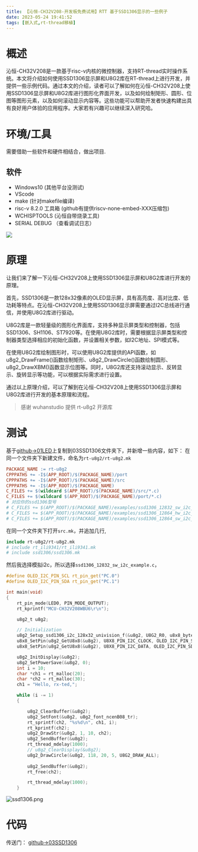 ```yaml
---
title: 【沁恒-CH32V208-开发板免费试用】RTT 基于SSD1306显示的一些例子
date: 2023-05-24 19:41:52
tags: [嵌入式,rt-thread移植]
---
```


# 概述

沁恒-CH32V208是一款基于risc-v内核的微控制器，支持RT-thread实时操作系统。本文将介绍如何使用SSD1306显示屏和U8G2库在RT-thread上进行开发，并提供一些示例代码。通过本文的介绍，读者可以了解如何在沁恒-CH32V208上使用SSD1306显示屏和U8G2库进行图形化界面开发，以及如何绘制矩形、圆形、位图等图形元素，以及如何滚动显示内容等。这些功能可以帮助开发者快速构建出具有良好用户体验的应用程序。大家若有兴趣可以继续深入研究哈。

# 环境/工具

需要借助一些软件和硬件相结合，做出项目.

## 软件

- Windows10 (其他平台没测试)
- VScode
- make (针对makefile编译)
- risc-v 8.2.0 工具箱 (github有提供riscv-none-embed-XXX压缩包)
- WCHISPTOOLS (沁恒自带烧录工具)
- SERIAL DEBUG （查看调试日志）
  
![](https://file1.elecfans.com/web2/M00/88/A6/wKgZomRt8tGAJiUyAABs7wpvZ70652.png) 

# 原理

让我们来了解一下沁恒-CH32V208上使用SSD1306显示屏和U8G2库进行开发的原理。

首先，SSD1306是一款128x32像素的OLED显示屏，具有高亮度、高对比度、低功耗等特点。在沁恒-CH32V208上使用SSD1306显示屏需要通过I2C总线进行通信，并使用U8G2库进行驱动。

U8G2库是一款轻量级的图形化界面库，支持多种显示屏类型和控制器，包括SSD1306、SH1106、ST7920等。在使用U8G2库时，需要根据显示屏类型和控制器类型选择相应的初始化函数，并设置相关参数，如I2C地址、SPI模式等。

在使用U8G2库绘制图形时，可以使用U8G2库提供的API函数，如u8g2_DrawFrame()函数绘制矩形、u8g2_DrawCircle()函数绘制圆形、u8g2_DrawXBM()函数显示位图等。同时，U8G2库还支持滚动显示、反转显示、旋转显示等功能，可以根据实际需求进行设置。

通过以上原理介绍，可以了解到在沁恒-CH32V208上使用SSD1306显示屏和U8G2库进行开发的基本原理和流程。

> 感谢 wuhanstudio 提供 rt-u8g2 开源库

# 测试
基于[github->01LED](https://github.com/rx-ted/IOT/tree/main/bsp/wch/risc-v/ch32v208w-r0/applications/01LED)上复制到03SSD1306文件夹下，并新增一些内容，如下：
在同一个文件夹下新建文件，命名为`rt-u8g2/rt-u8g2.mk`
```makefile
PACKAGE_NAME := rt-u8g2
CPPPATHS +=	-I$(APP_ROOT)/$(PACKAGE_NAME)/port
CPPPATHS +=	-I$(APP_ROOT)/$(PACKAGE_NAME)/src
CPPPATHS +=	-I$(APP_ROOT)/$(PACKAGE_NAME)
C_FILES += $(wildcard $(APP_ROOT)/$(PACKAGE_NAME)/src/*.c)
C_FILES += $(wildcard $(APP_ROOT)/$(PACKAGE_NAME)/port/*.c)
# 对应你的ssd1306型号
# C_FILES += $(APP_ROOT)/$(PACKAGE_NAME)/examples/ssd1306_12832_sw_i2c_example.c
# C_FILES += $(APP_ROOT)/$(PACKAGE_NAME)/examples/ssd1306_12864_hw_i2c_example.c
# C_FILES += $(APP_ROOT)/$(PACKAGE_NAME)/examples/ssd1306_12864_sw_i2c_example.c
```

在同一个文件夹下打开`src.mk`，并追加几行,

```makefile
include rt-u8g2/rt-u8g2.mk
# include rt_ili9341/rt_ili9341.mk
# include ssd1306/ssd1306.mk
```

然后我选择模拟i2c，所以选择`ssd1306_12832_sw_i2c_example.c`，

```C
#define OLED_I2C_PIN_SCL rt_pin_get("PC.0")
#define OLED_I2C_PIN_SDA rt_pin_get("PC.1")

int main(void)
{
    rt_pin_mode(LED0, PIN_MODE_OUTPUT);
    rt_kprintf("MCU-CH32V208WBU6\r\n");

    u8g2_t u8g2;

    // Initialization
    u8g2_Setup_ssd1306_i2c_128x32_univision_f(&u8g2, U8G2_R0, u8x8_byte_sw_i2c, u8x8_rt_gpio_and_delay);
    u8x8_SetPin(u8g2_GetU8x8(&u8g2), U8X8_PIN_I2C_CLOCK, OLED_I2C_PIN_SCL);
    u8x8_SetPin(u8g2_GetU8x8(&u8g2), U8X8_PIN_I2C_DATA, OLED_I2C_PIN_SDA);

    u8g2_InitDisplay(&u8g2);
    u8g2_SetPowerSave(&u8g2, 0);
    int i = 10;
    char *ch1 = rt_malloc(20);
    char *ch2 = rt_malloc(30);
    ch1 = "Hello, rx-ted,";

    while (i -= 1)
    {

        u8g2_ClearBuffer(&u8g2);
        u8g2_SetFont(&u8g2, u8g2_font_ncenB08_tr);
        rt_sprintf(ch2, "%s%d\n", ch1, i);
        rt_kprintf(ch2);
        u8g2_DrawStr(&u8g2, 1, 10, ch2);
        u8g2_SendBuffer(&u8g2);
        rt_thread_mdelay(1000);
        // u8g2_ClearDisplay(&u8g2);
        u8g2_DrawCircle(&u8g2, 118, 20, 5, U8G2_DRAW_ALL);
        
        u8g2_SendBuffer(&u8g2);
        rt_free(ch2);

        rt_thread_mdelay(1000);
    }
```

![ssd1306.png](https://file1.elecfans.com/web2/M00/88/A7/wKgZomRt_X6AU469AACVoKkDWrQ137.png)


# 代码

传送门： [github->03SSD1306](https://github.com/rx-ted/IOT/tree/main/bsp/wch/risc-v/ch32v208w-r0/applications/03SSD1306)